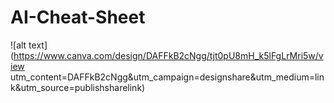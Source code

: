 # AI-Cheat-Sheet
![alt text](https://www.canva.com/design/DAFFkB2cNgg/tjt0pU8mH_k5lFgLrMri5w/view utm_content=DAFFkB2cNgg&utm_campaign=designshare&utm_medium=link&utm_source=publishsharelink)
